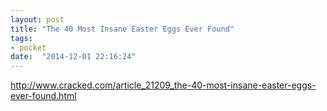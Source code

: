 ```yaml
---
layout: post
title: "The 40 Most Insane Easter Eggs Ever Found"
tags:
- pocket
date:  "2014-12-01 22:16:24"
---
```


http://www.cracked.com/article_21209_the-40-most-insane-easter-eggs-ever-found.html

